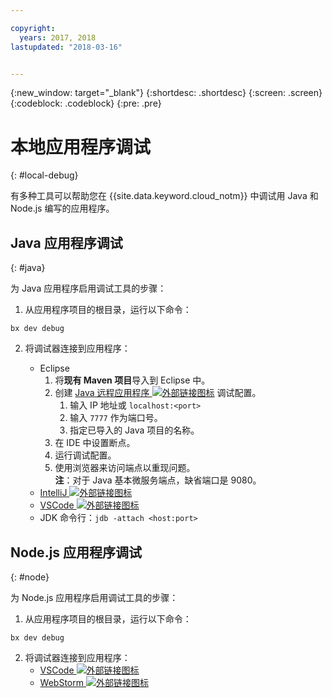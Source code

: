 ```yaml
---

copyright:
  years: 2017, 2018
lastupdated: "2018-03-16"


---
```

{:new_window: target="_blank"}
{:shortdesc: .shortdesc}
{:screen: .screen}
{:codeblock: .codeblock}
{:pre: .pre}

# 本地应用程序调试
{: #local-debug}

有多种工具可以帮助您在 {{site.data.keyword.cloud_notm}} 中调试用 Java 和 Node.js 编写的应用程序。

## Java 应用程序调试
{: #java}

为 Java 应用程序启用调试工具的步骤：

1. 从应用程序项目的根目录，运行以下命令：

```
bx dev debug
```

2. 将调试器连接到应用程序：

	* Eclipse
      1. 将**现有 Maven 项目**导入到 Eclipse 中。
      2. 创建 [Java 远程应用程序 ![外部链接图标](../../icons/launch-glyph.svg "外部链接图标")](http://help.eclipse.org/neon/index.jsp?topic=%2Forg.eclipse.jdt.doc.user%2Ftasks%2Ftask-remotejava_launch_config.htm) 调试配置。
      		1. 输入 IP 地址或 `localhost:<port>`  
      		2. 输入 `7777` 作为端口号。
      		3. 指定已导入的 Java 项目的名称。
      6. 在 IDE 中设置断点。
      7. 运行调试配置。
      8. 使用浏览器来访问端点以重现问题。  
	   **注**：对于 Java 基本微服务端点，缺省端口是 9080。
	* [IntelliJ ![外部链接图标](../../icons/launch-glyph.svg "外部链接图标")](https://www.jetbrains.com/help/idea/2016.3/run-debug-configuration-remote.html)
	* [VSCode ![外部链接图标](../../icons/launch-glyph.svg "外部链接图标")](https://marketplace.visualstudio.com/items?itemName=donjayamanne.javadebugger)
	* JDK 命令行：`jdb -attach <host:port>`

## Node.js 应用程序调试
{: #node}

为 Node.js 应用程序启用调试工具的步骤：

1. 从应用程序项目的根目录，运行以下命令：

```
bx dev debug
```

2. 将调试器连接到应用程序：
	* [VSCode ![外部链接图标](../../icons/launch-glyph.svg "外部链接图标")](https://blog.docker.com/2016/07/live-debugging-docker/)
	* [WebStorm ![外部链接图标](../../icons/launch-glyph.svg "外部链接图标")](https://blog.alexseifert.com/2016/10/25/debugging-node-js-in-a-docker-container-with-webstorm/)


<!--
## Swift application debugging - content from mike tunnicliffe
{: #swift}

Steps to enable debug for a Swift application:  

1. On the App server (or system where the Swift application will execute), you should start the 'lldb server':
 - `lldb-server platform -->
<!-- listen <port number>`
2. On the App server, build the Kitura-based server application using the debug configuration:
 - `swift build debug`
3. On the App server, start the Kitura-based server application:
 - `./build/debug/Kitura-Starter`
4. On the client system (also known as the host system), start the 'lldb client':
 - `lldb`
5. Configure lldb client to connect to lldb-server:
 - `(lldb) platform select remote-linux`
 - `(lldb) platform connect connect://<ip address server>:<port number server>`
6. Execute commands to debug remote program:
 - `(lldb) process attach -->
<!--pid 3626`
-->
